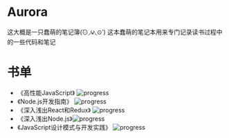 # Aurora
这大概是一只蠢萌的笔记簿(́⊙◞౪◟⊙‵)
这本蠢萌的笔记本用来专门记录读书过程中的一些代码和笔记

# 书单

* 《高性能JavaScript》 ![progress](http://progressed.io/bar/100)
* 《Node.js开发指南》 ![progress](http://progressed.io/bar/100)
* 《深入浅出React和Redux》 ![progress](http://progressed.io/bar/38)
* 《深入浅出Node.js》![progress](http://progressed.io/bar/10)
* 《JavaScript设计模式与开发实践》 ![progress](http://progressed.io/bar/56)
